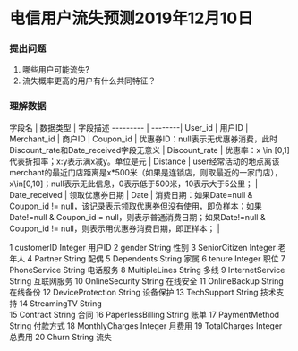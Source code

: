 # 电信用户流失预测2019年12月10日

### 提出问题
1. 哪些用户可能流失?  
2. 流失概率更高的用户有什么共同特征？    

### 理解数据

字段名  | 数据类型  |  字段描述
--------- | --------|
User_id  | 用户ID |
Merchant_id  | 商户ID |
Coupon_id  | 优惠券ID：null表示无优惠券消费，此时Discount_rate和Date_received字段无意义 |
Discount_rate  | 优惠率：x \in [0,1]代表折扣率；x:y表示满x减y。单位是元 |
Distance  | user经常活动的地点离该merchant的最近门店距离是x*500米（如果是连锁店，则取最近的一家门店），x\in[0,10]；null表示无此信息，0表示低于500米，10表示大于5公里； |
Date_received  | 领取优惠券日期 |
Date  | 消费日期：如果Date=null & Coupon_id != null，该记录表示领取优惠券但没有使用，即负样本；如果Date!=null & Coupon_id = null，则表示普通消费日期；如果Date!=null & Coupon_id != null，则表示用优惠券消费日期，即正样本； |




		
1	customerID	Integer	用户ID
2	gender	String	性别
3	SeniorCitizen	Integer	老年人
4	Partner	String	配偶
5	Dependents	String	家属
6	tenure	Integer	职位
7	PhoneService	String	电话服务
8	MultipleLines	String	多线
9	InternetService	String	互联网服务
10	OnlineSecurity	String	在线安全
11	OnlineBackup	String	在线备份
12	DeviceProtection	String	设备保护
13	TechSupport	String	技术支持
14	StreamingTV	String	
15	Contract	String	合同
16	PaperlessBilling	String	账单
17	PaymentMethod	String	付款方式
18	MonthlyCharges	Integer	月费用
19	TotalCharges	Integer	总费用
20	Churn	String	流失
